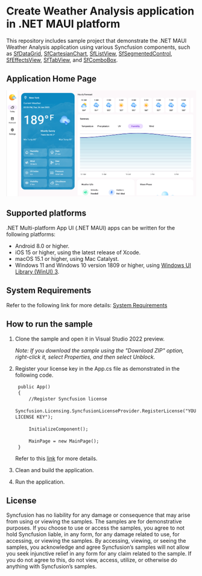 # Create Weather Analysis application in .NET MAUI platform 

This repository includes sample project that demonstrate the .NET MAUI Weather Analysis application using various Syncfusion components, such as [SfDataGrid](https://www.nuget.org/packages/Syncfusion.Maui.DataGrid), [SfCartesianChart](https://www.nuget.org/packages/Syncfusion.Maui.Charts), [SfListView](https://www.nuget.org/packages/Syncfusion.Maui.ListView), [SfSegmentedControl](https://www.nuget.org/packages/Syncfusion.Maui.Buttons), [SfEffectsView](https://www.nuget.org/packages/Syncfusion.Maui.Core), [SfTabView](https://www.nuget.org/packages/Syncfusion.Maui.TabView), and [SfComboBox](https://www.nuget.org/packages/Syncfusion.Maui.Inputs).

## Application Home Page

![Home Page](WeatherAnalysis/Resources/Images/maui_weather_analysis.png)

## Supported platforms

.NET Multi-platform App UI (.NET MAUI) apps can be written for the following platforms:

* Android 8.0 or higher.
* iOS 15 or higher, using the latest release of Xcode.
* macOS 15.1 or higher, using Mac Catalyst.
* Windows 11 and Windows 10 version 1809 or higher, using [Windows UI Library (WinUI) 3](https://learn.microsoft.com/en-us/windows/apps/winui/winui3/).

## System Requirements

Refer to the following link for more details: [System Requirements](https://help.syncfusion.com/maui/system-requirements)

## How to run the sample

1. Clone the sample and open it in Visual Studio 2022 preview.

   *Note: If you download the sample using the "Download ZIP" option, right-click it, select Properties, and then select Unblock.*

2. Register your license key in the App.cs file as demonstrated in the following code.

		public App()
		{
			//Register Syncfusion license
			Syncfusion.Licensing.SyncfusionLicenseProvider.RegisterLicense("YOUR LICENSE KEY");
		
			InitializeComponent();
		
			MainPage = new MainPage();
		}
		
	Refer to this [link](https://help.syncfusion.com/maui/licensing/overview) for more details.

3. Clean and build the application.

4. Run the application.

## License

Syncfusion has no liability for any damage or consequence that may arise from using or viewing the samples. The samples are for demonstrative purposes. If you choose to use or access the samples, you agree to not hold Syncfusion liable, in any form, for any damage related to use, for accessing, or viewing the samples. By accessing, viewing, or seeing the samples, you acknowledge and agree Syncfusion’s samples will not allow you seek injunctive relief in any form for any claim related to the sample. If you do not agree to this, do not view, access, utilize, or otherwise do anything with Syncfusion’s samples.